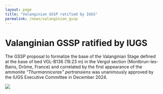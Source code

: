 ```yaml
---
layout: page
title: "Valanginian GSSP ratified by IUGS"
permalink: /news/valanginian_gssp
---
```

# Valanginian GSSP ratified by IUGS

The GSSP proposal to formalize the base of the Valanginian Stage defined at the base of bed VGL-B136 (19.23 m) in the Vergol section (Montbrun-les-Bains, Drôme, France) and correlated by the first appearance of the ammonite _“Thurmanniceras” pertransiens_ was unanimously approved by the IUGS Executive Committee in December 2024.

![](https://stratigraphy.org/subcommission-cretaceous/images/IUGS-ratification-base-ValanginianGSSP.jpg)
